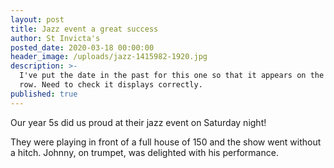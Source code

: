 ```yaml
---
layout: post
title: Jazz event a great success
author: St Invicta's
posted_date: 2020-03-18 00:00:00
header_image: /uploads/jazz-1415982-1920.jpg
description: >-
  I've put the date in the past for this one so that it appears on the second
  row. Need to check it displays correctly.
published: true
---
```


Our year 5s did us proud at their jazz event on Saturday night\!

They were playing in front of a full house of 150 and the show went without a hitch. Johnny, on trumpet, was delighted with his performance.